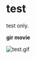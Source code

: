 # test
test only.

**gir movie**

![test.gif](https://github.com/63rabbits/test/blob/master/test.gif?raw=true)



